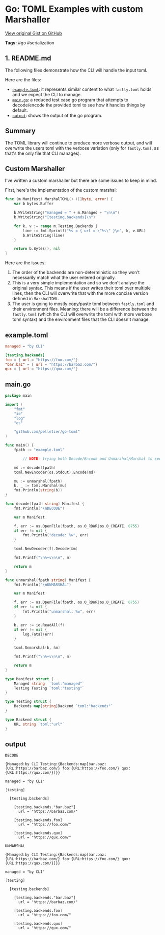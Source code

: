 # Go: TOML Examples with custom Marshaller 

[View original Gist on GitHub](https://gist.github.com/Integralist/39338a06a94dfea93c652cb664f5148a)

**Tags:** #go #serialization

## 1. README.md

The following files demonstrate how the CLI will handle the input toml.

Here are the files:

- [`example.toml`](#file-example-toml): it represents similar content to what `fastly.toml` holds and we expect the CLI to manage.
- [`main.go`](#file-main-go): a reduced test case go program that attempts to decode/encode the provided toml to see how it handles things by default.
- [`output`](#file-output): shows the output of the go program.

## Summary

The TOML library will continue to produce more verbose output, and will overwrite the users toml with the verbose variation (only for `fastly.toml`, as that's the only file that CLI manages).

## Custom Marshaller

I've written a custom marshaller but there are some issues to keep in mind.

First, here's the implementation of the custom marshal:

```go
func (m Manifest) MarshalTOML() ([]byte, error) {
	var b bytes.Buffer

	b.WriteString("managed = " + m.Managed + "\n\n")
	b.WriteString("[testing.backends]\n")

	for k, v := range m.Testing.Backends {
		line := fmt.Sprintf("%s = { url = \"%s\" }\n", k, v.URL)
		b.WriteString(line)
	}

	return b.Bytes(), nil
}
```

Here are the issues:

1. The order of the backends are non-deterministic so they won't necessarily match what the user entered originally.
2. This is a very simple implementation and so we don't analyse the original syntax. This means if the user writes their toml over multiple lines, then the CLI will overwrite that with the more concise version defined in `MarshalTOML`.
3. The user is going to mostly copy/paste toml between `fastly.toml` and their environment files. Meaning: there will be a difference between the `fastly.toml` (which the CLI will overwrite the toml with more verbose toml syntax) and the environment files that the CLI doesn't manage.

## example.toml

```toml
managed = "by CLI"

[testing.backends]
foo = { url = "https://foo.com/"}
"bar.baz" = { url = "https://barbaz.com/"}
qux = { url = "https://qux.com/"}
```

## main.go

```go
package main

import (
	"fmt"
	"io"
	"log"
	"os"

	"github.com/pelletier/go-toml"
)

func main() {
	fpath := "example.toml"

    	// NOTE: trying both Decode/Encode and Unmarshal/Marshal to see if there were any differences (there aren't).

	md := decode(fpath)
	toml.NewEncoder(os.Stdout).Encode(md)

	mu := unmarshal(fpath)
	b, _ := toml.Marshal(mu)
	fmt.Println(string(b))
}

func decode(fpath string) Manifest {
	fmt.Println("\nDECODE")

	var m Manifest

	f, err := os.OpenFile(fpath, os.O_RDWR|os.O_CREATE, 0755)
	if err != nil {
		fmt.Println("decode: %w", err)
	}

	toml.NewDecoder(f).Decode(&m)

	fmt.Printf("\n%+v\n\n", m)

	return m
}

func unmarshal(fpath string) Manifest {
	fmt.Println("\nUNMARSHAL")

	var m Manifest

	f, err := os.OpenFile(fpath, os.O_RDWR|os.O_CREATE, 0755)
	if err != nil {
		fmt.Println("unmarshal: %w", err)
	}

	b, err := io.ReadAll(f)
	if err != nil {
		log.Fatal(err)
	}

	toml.Unmarshal(b, &m)

	fmt.Printf("\n%+v\n\n", m)

	return m
}

type Manifest struct {
	Managed string  `toml:"managed"`
	Testing Testing `toml:"testing"`
}

type Testing struct {
	Backends map[string]Backend `toml:"backends"`
}

type Backend struct {
	URL string `toml:"url"`
}
```

## output

```text
DECODE

{Managed:by CLI Testing:{Backends:map[bar.baz:{URL:https://barbaz.com/} foo:{URL:https://foo.com/} qux:{URL:https://qux.com/}]}}

managed = "by CLI"

[testing]

  [testing.backends]

    [testing.backends."bar.baz"]
      url = "https://barbaz.com/"

    [testing.backends.foo]
      url = "https://foo.com/"

    [testing.backends.qux]
      url = "https://qux.com/"

UNMARSHAL

{Managed:by CLI Testing:{Backends:map[bar.baz:{URL:https://barbaz.com/} foo:{URL:https://foo.com/} qux:{URL:https://qux.com/}]}}

managed = "by CLI"

[testing]

  [testing.backends]

    [testing.backends."bar.baz"]
      url = "https://barbaz.com/"

    [testing.backends.foo]
      url = "https://foo.com/"

    [testing.backends.qux]
      url = "https://qux.com/"
```

